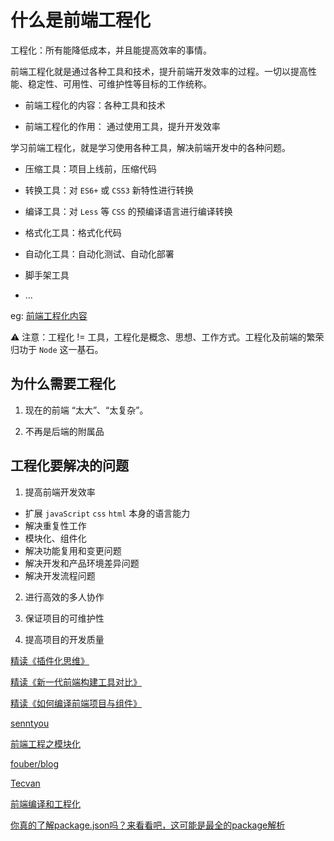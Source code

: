 # 什么是前端工程化

工程化：所有能降低成本，并且能提高效率的事情。

前端工程化就是通过各种工具和技术，提升前端开发效率的过程。一切以提高性能、稳定性、可用性、可维护性等目标的工作统称。

- 前端工程化的内容：各种工具和技术

- 前端工程化的作用： 通过使用工具，提升开发效率

学习前端工程化，就是学习使用各种工具，解决前端开发中的各种问题。

- 压缩工具：项目上线前，压缩代码

- 转换工具：对 `ES6+` 或 `CSS3` 新特性进行转换

- 编译工具：对 `Less` 等 `CSS` 的预编译语言进行编译转换

- 格式化工具：格式化代码

- 自动化工具：自动化测试、自动化部署

- 脚手架工具

- ...

eg: [前端工程化内容](../images/FrontEngineerInfo.jpg)

⚠️ 注意：工程化 != 工具，工程化是概念、思想、工作方式。工程化及前端的繁荣归功于 `Node` 这一基石。

## 为什么需要工程化

1. 现在的前端 “太大”、“太复杂”。

2. 不再是后端的附属品

## 工程化要解决的问题

1. 提高前端开发效率

- 扩展 `javaScript` `css` `html` 本身的语言能力
- 解决重复性工作
- 模块化、组件化
- 解决功能复用和变更问题
- 解决开发和产品环境差异问题
- 解决开发流程问题

2. 进行高效的多人协作

3. 保证项目的可维护性

4. 提高项目的开发质量

[精读《插件化思维》](https://github.com/ascoders/weekly/blob/master/%E5%89%8D%E6%B2%BF%E6%8A%80%E6%9C%AF/53.%E7%B2%BE%E8%AF%BB%E3%80%8A%E6%8F%92%E4%BB%B6%E5%8C%96%E6%80%9D%E7%BB%B4%E3%80%8B.md)

[精读《新一代前端构建工具对比》](https://github.com/ascoders/weekly/blob/master/%E5%89%8D%E6%B2%BF%E6%8A%80%E6%9C%AF/195.%E7%B2%BE%E8%AF%BB%E3%80%8A%E6%96%B0%E4%B8%80%E4%BB%A3%E5%89%8D%E7%AB%AF%E6%9E%84%E5%BB%BA%E5%B7%A5%E5%85%B7%E5%AF%B9%E6%AF%94%E3%80%8B.md)

[精读《如何编译前端项目与组件》](https://github.com/ascoders/weekly/blob/master/%E5%89%8D%E6%B2%BF%E6%8A%80%E6%9C%AF/89.%E7%B2%BE%E8%AF%BB%E3%80%8A%E5%A6%82%E4%BD%95%E7%BC%96%E8%AF%91%E5%89%8D%E7%AB%AF%E9%A1%B9%E7%9B%AE%E4%B8%8E%E7%BB%84%E4%BB%B6%E3%80%8B.md)

[senntyou](https://www.jianshu.com/u/26ce9d256997)

[前端工程之模块化](http://fex.baidu.com/blog/2014/03/fis-module/)

[fouber/blog](https://github.com/fouber/blog)

[Tecvan](https://juejin.cn/user/1820446985555544/posts)

[前端编译和工程化](https://juejin.cn/column/6992030342987120677)

[你真的了解package.json吗？来看看吧，这可能是最全的package解析](https://juejin.cn/post/6987179395714646024)

